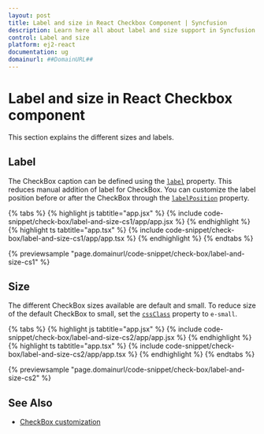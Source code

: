 ```yaml
---
layout: post
title: Label and size in React Checkbox Component | Syncfusion
description: Learn here all about label and size support in Syncfusion Essential React Checkbox component, it's elements and more.
control: Label and size 
platform: ej2-react
documentation: ug
domainurl: ##DomainURL##
---
```


# Label and size in React Checkbox component

This section explains the different sizes and labels.

## Label

The CheckBox caption can be defined using the [`label`](https://ej2.syncfusion.com/react/documentation/api/check-box/#label) property. This reduces manual addition of label for CheckBox. You can customize the label position before or after the CheckBox through the [`labelPosition`](https://ej2.syncfusion.com/react/documentation/api/check-box/#labelposition) property.

{% tabs %}
{% highlight js tabtitle="app.jsx" %}
{% include code-snippet/check-box/label-and-size-cs1/app/app.jsx %}
{% endhighlight %}
{% highlight ts tabtitle="app.tsx" %}
{% include code-snippet/check-box/label-and-size-cs1/app/app.tsx %}
{% endhighlight %}
{% endtabs %}

 {% previewsample "page.domainurl/code-snippet/check-box/label-and-size-cs1" %}

## Size

The different CheckBox sizes available are default and small. To reduce size of the default CheckBox to small, set the [`cssClass`](https://ej2.syncfusion.com/react/documentation/api/check-box/#cssclass) property to `e-small`.

{% tabs %}
{% highlight js tabtitle="app.jsx" %}
{% include code-snippet/check-box/label-and-size-cs2/app/app.jsx %}
{% endhighlight %}
{% highlight ts tabtitle="app.tsx" %}
{% include code-snippet/check-box/label-and-size-cs2/app/app.tsx %}
{% endhighlight %}
{% endtabs %}

 {% previewsample "page.domainurl/code-snippet/check-box/label-and-size-cs2" %}

## See Also

* [CheckBox customization](./how-to/customized-checkbox)